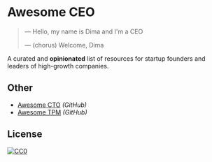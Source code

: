 # Awesome CEO

> &mdash; Hello, my name is Dima and I'm a CEO
>
> &mdash; (chorus) Welcome, Dima


A curated and **opinionated** list of resources for startup founders and leaders of high-growth companies.


##


## Other
- [Awesome CTO](https://github.com/kuchin/awesome-cto) *(GitHub)*
- [Awesome TPM](https://github.com/kuchin/awesome-tpm) *(GitHub)*


## License

[![CC0](https://mirrors.creativecommons.org/presskit/buttons/88x31/svg/cc-zero.svg)](https://creativecommons.org/publicdomain/zero/1.0/)

